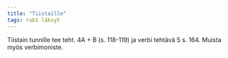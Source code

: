 ```yaml
---
title: "Tiistaille"
tags: rub1 läksyt
---
```


Tiistain tunnille tee teht. 4A + B (s. 118-119) ja verbi tehtävä 5 s. 164. Muista myös verbimoniste.
